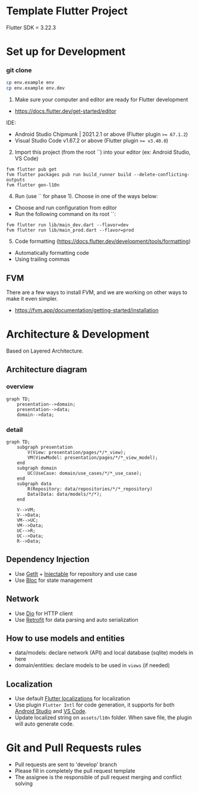# Template Flutter Project                   
Flutter SDK = 3.22.3                             
# Set up for Development   

### git clone 

```sh
cp env.example env
cp env.example env.dev
```

1. Make sure your computer and editor are ready for Flutter development          
- https://docs.flutter.dev/get-started/editor              
                      
IDE:   
- Android Studio Chipmunk | 2021.2.1 or above (Flutter plugin `>= 67.1.2`) 
- Visual Studio Code v1.67.2 or above (Flutter plugin `>= v3.40.0`)        
              
2. Import this project (from the root ``) into your editor (ex: Android Studio, VS Code) 

```    
fvm flutter pub get     
fvm flutter packages pub run build_runner build --delete-conflicting-outputs
fvm flutter gen-l10n
```   

4. Run (use `` for phase 1). Choose in one of the ways below:
- Choose and run configuration from editor
- Run the following command on its root ``:
  
```
fvm flutter run lib/main_dev.dart --flavor=dev
fvm flutter run lib/main_prod.dart --flavor=prod
```

5. Code formatting (https://docs.flutter.dev/development/tools/formatting)
- Automatically formatting code
- Using trailing commas
## FVM
There are a few ways to install FVM, and we are working on other ways to make it even simpler.
* https://fvm.app/documentation/getting-started/installation

# Architecture & Development

Based on Layered Architecture.

## Architecture diagram

### overview

```mermaid
graph TD;
    presentation-->domain;
    presentation-->data;
    domain-->data;
```

### detail
 
```mermaid
graph TD;
	subgraph presentation
		V(View: presentation/pages/*/*_view);
		VM(ViewModel: presentation/pages/*/*_view_model);
	end
	subgraph domain
		UC(UseCase: domain/use_cases/*/*_use_case);
	end
	subgraph data
		R(Repository: data/repositories/*/*_repository)
		Data(Data: data/models/*/*);
	end

    V-->VM;
	V-->Data;
	VM-->UC;
	VM-->Data;
	UC-->R;
	UC-->Data;
	R-->Data;
```


## Dependency Injection
- Use [GetIt](https://pub.dev/packages/get_it) + [Injectable](https://pub.dev/packages/injectable) for repository and use case
- Use [Bloc](https://pub.dev/packages/bloc) for state management

## Network
- Use [Dio](https://pub.dev/packages/dio) for HTTP client
- Use [Retrofit](https://pub.dev/packages/retrofit) for data parsing and auto serialization

## How to use models and entities
- data/models: declare network (API) and local database (sqlite) models in here
- domain/entities: declare models to be used in `views` (if needed)

## Localization
- Use default [Flutter localizations](https://api.flutter.dev/flutter/flutter_localizations/flutter_localizations-library.html) for localization
- Use plugin `Flutter Intl` for code generation, it supports for both [Android Studio](https://plugins.jetbrains.com/plugin/13666-flutter-intl) and [VS Code](https://marketplace.visualstudio.com/items?itemName=localizely.flutter-intl).
- Update localized string on `assets/l10n` folder. When save file, the plugin will auto generate code.

# Git and Pull Requests rules

- Pull requests are sent to 'develop' branch
- Please fill in completely the pull request template
- The assignee is the responsible of pull request merging and conflict solving
